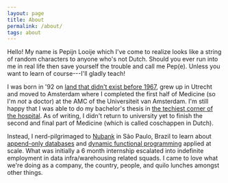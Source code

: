 ```yaml
---
layout: page
title: About
permalink: /about/
tags: about
---
```


Hello! My name is Pepijn Looije which I've come to realize looks like a string
of random characters to anyone who's not Dutch. Should you ever run into me in
real life then save yourself the trouble and call me Pep(e). Unless you want to
learn of course---I'll gladly teach!

I was born in '92 on [land that didn't exist before
1967](https://en.wikipedia.org/wiki/Zuiderzee_Works), grew up in Utrecht and
moved to Amsterdam where I completed the first half of Medicine (so I'm *not* a
doctor) at the AMC of the Universiteit van Amsterdam. I'm still happy that I was
able to do my bachelor's thesis in [the techiest corner of the
hospital](https://www.amc.nl/web/leren/research-62/research/medical-informatics-research.htm). As
of writing, I didn't return to university yet to finish the second and final
part of Medicine (which is called coschappen in Dutch).

Instead, I nerd-pilgrimaged to [Nubank](https://www.nubank.com.br) in São Paulo,
Brazil to learn about [append-only databases](https://www.datomic.com) and
[dynamic functional programming](https://clojure.org/) applied at scale. What
was initially a 6 month internship escalated into indefinite employment in data
infra/warehousing related squads. I came to love what we're doing as a company,
the country, people, and quilo lunches amongst other things.
